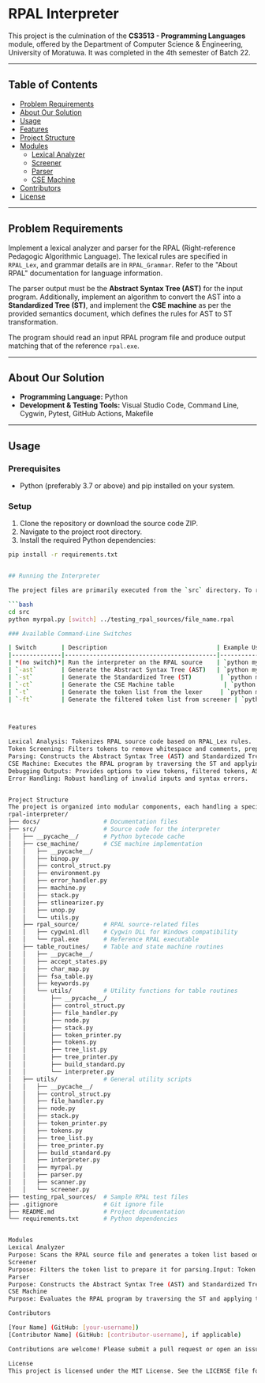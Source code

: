 # RPAL Interpreter

This project is the culmination of the **CS3513 - Programming Languages** module, offered by the Department of Computer Science & Engineering, University of Moratuwa. It was completed in the 4th semester of Batch 22.

---

## Table of Contents

- [Problem Requirements](#problem-requirements)  
- [About Our Solution](#about-our-solution)  
- [Usage](#usage)  
- [Features](#features)  
- [Project Structure](#project-structure)  
- [Modules](#modules)  
  - [Lexical Analyzer](#lexical-analyzer)  
  - [Screener](#screener)  
  - [Parser](#parser)  
  - [CSE Machine](#cse-machine)  
- [Contributors](#contributors)  
- [License](#license)  

---

## Problem Requirements

Implement a lexical analyzer and parser for the RPAL (Right-reference Pedagogic Algorithmic Language). The lexical rules are specified in `RPAL_Lex`, and grammar details are in `RPAL_Grammar`. Refer to the "About RPAL" documentation for language information.

The parser output must be the **Abstract Syntax Tree (AST)** for the input program. Additionally, implement an algorithm to convert the AST into a **Standardized Tree (ST)**, and implement the **CSE machine** as per the provided semantics document, which defines the rules for AST to ST transformation.

The program should read an input RPAL program file and produce output matching that of the reference `rpal.exe`.

---

## About Our Solution

- **Programming Language:** Python  
- **Development & Testing Tools:** Visual Studio Code, Command Line, Cygwin, Pytest, GitHub Actions, Makefile  

---

## Usage

### Prerequisites

- Python (preferably 3.7 or above) and pip installed on your system.

### Setup

1. Clone the repository or download the source code ZIP.  
2. Navigate to the project root directory.  
3. Install the required Python dependencies:

```bash
pip install -r requirements.txt


## Running the Interpreter

The project files are primarily executed from the `src` directory. To run the interpreter and other features, navigate to the `src` folder and run commands as follows:

```bash
cd src
python myrpal.py [switch] ../testing_rpal_sources/file_name.rpal

### Available Command-Line Switches

| Switch       | Description                               | Example Usage                                           |
|--------------|-------------------------------------------|---------------------------------------------------------|
| *(no switch)*| Run the interpreter on the RPAL source    | `python myrpal.py ../testing_rpal_sources/file_name.rpal` |
| `-ast`       | Generate the Abstract Syntax Tree (AST)   | `python myrpal.py -ast ../testing_rpal_sources/file_name.rpal` |
| `-st`        | Generate the Standardized Tree (ST)        | `python myrpal.py -st ../testing_rpal_sources/file_name.rpal`  |
| `-ct`        | Generate the CSE Machine table              | `python myrpal.py -ct ../testing_rpal_sources/file_name.rpal`  |
| `-t`         | Generate the token list from the lexer     | `python myrpal.py -t ../testing_rpal_sources/file_name.rpal`   |
| `-ft`        | Generate the filtered token list from screener | `python myrpal.py -ft ../testing_rpal_sources/file_name.rpal` |



Features

Lexical Analysis: Tokenizes RPAL source code based on RPAL_Lex rules.
Token Screening: Filters tokens to remove whitespace and comments, preparing them for parsing.
Parsing: Constructs the Abstract Syntax Tree (AST) and Standardized Tree (ST).
CSE Machine: Executes the RPAL program by traversing the ST and applying the 13 CSE evaluation rules.
Debugging Outputs: Provides options to view tokens, filtered tokens, AST, ST, and CSE machine table.
Error Handling: Robust handling of invalid inputs and syntax errors.


Project Structure
The project is organized into modular components, each handling a specific part of the interpretation process:
rpal-interpreter/
├── docs/                  # Documentation files
├── src/                   # Source code for the interpreter
│   ├── __pycache__/       # Python bytecode cache
│   ├── cse_machine/       # CSE machine implementation
│   │   ├── __pycache__/
│   │   ├── binop.py
│   │   ├── control_struct.py
│   │   ├── environment.py
│   │   ├── error_handler.py
│   │   ├── machine.py
│   │   ├── stack.py
│   │   ├── stlinearizer.py
│   │   ├── unop.py
│   │   └── utils.py
│   ├── rpal_source/       # RPAL source-related files
│   │   ├── cygwin1.dll    # Cygwin DLL for Windows compatibility
│   │   └── rpal.exe       # Reference RPAL executable
│   ├── table_routines/    # Table and state machine routines
│   │   ├── __pycache__/
│   │   ├── accept_states.py
│   │   ├── char_map.py
│   │   ├── fsa_table.py
│   │   ├── keywords.py
│   │   └── utils/         # Utility functions for table routines
│   │       ├── __pycache__/
│   │       ├── control_struct.py
│   │       ├── file_handler.py
│   │       ├── node.py
│   │       ├── stack.py
│   │       ├── token_printer.py
│   │       ├── tokens.py
│   │       ├── tree_list.py
│   │       ├── tree_printer.py
│   │       ├── build_standard.py
│   │       └── interpreter.py
│   ├── utils/             # General utility scripts
│   │   ├── __pycache__/
│   │   ├── control_struct.py
│   │   ├── file_handler.py
│   │   ├── node.py
│   │   ├── stack.py
│   │   ├── token_printer.py
│   │   ├── tokens.py
│   │   ├── tree_list.py
│   │   ├── tree_printer.py
│   │   ├── build_standard.py
│   │   ├── interpreter.py
│   │   ├── myrpal.py
│   │   ├── parser.py
│   │   ├── scanner.py
│   │   └── screener.py
├── testing_rpal_sources/  # Sample RPAL test files
├── .gitignore             # Git ignore file
├── README.md              # Project documentation
└── requirements.txt       # Python dependencies


Modules
Lexical Analyzer
Purpose: Scans the RPAL source file and generates a token list based on RPAL_Lex rules.Input: RPAL source fileOutput: List of token objects (type, value attributes)Details: Implemented in scanner.py, utilizing finite state automata from table_routines.
Screener
Purpose: Filters the token list to prepare it for parsing.Input: Token list from the Lexical AnalyzerOutput: Filtered token listDetails: Implemented in screener.py, removing unnecessary tokens like whitespace and comments.
Parser
Purpose: Constructs the Abstract Syntax Tree (AST) and Standardized Tree (ST).Input: Filtered token list from the ScreenerOutput: Standardized Tree (ST)Details: Implemented in parser.py, with tree-building logic in build_standard.py.
CSE Machine
Purpose: Evaluates the RPAL program by traversing the ST and applying the 13 CSE rules.Input: Standardized Tree (ST)Output: Program outputDetails: Implemented in cse_machine/machine.py, with supporting logic in stlinearizer.py and environment.py.

Contributors

[Your Name] (GitHub: [your-username])
[Contributor Name] (GitHub: [contributor-username], if applicable)

Contributions are welcome! Please submit a pull request or open an issue for suggestions or bug reports.

License
This project is licensed under the MIT License. See the LICENSE file for details.
